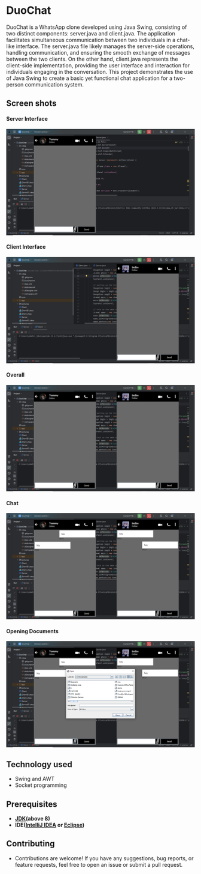 
# DuoChat

DuoChat is a WhatsApp clone developed using Java Swing, consisting of two distinct components: server.java and client.java. The application facilitates simultaneous communication between two individuals in a chat-like interface. The server.java file likely manages the server-side operations, handling communication, and ensuring the smooth exchange of messages between the two clients. On the other hand, client.java represents the client-side implementation, providing the user interface and interaction for individuals engaging in the conversation. This project demonstrates the use of Java Swing to create a basic yet functional chat application for a two-person communication system.

## Screen shots

#### Server Interface
![](ScreenShots/server.png?raw=true)

#### Client Interface
![](ScreenShots/client.png?raw=true)

#### Overall
![](ScreenShots/overall.png?raw=true)

#### Chat
![](ScreenShots/msg.png?raw=true)

#### Opening Documents
![](ScreenShots/folder.png?raw=true)
## Technology used

* Swing and AWT
* Socket programming
## Prerequisites

* **[JDK](https://download.oracle.com/java/21/latest/jdk-21_windows-x64_bin.exe (sha256))(above 8)**
* **IDE([IntelliJ IDEA](https://www.jetbrains.com/idea/download/?section=windows) or [Eclipse](https://www.eclipse.org/downloads/packages/installer))**
## Contributing

* Contributions are welcome! If you have any suggestions, bug reports, or feature requests, feel free to open an issue or submit a pull request.

